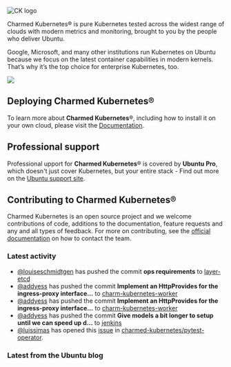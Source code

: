 ![CK logo](https://assets.ubuntu.com/v1/451d4cf4-Charmed+Kubernetes_RGB_onWhite_2022.svg)

Charmed Kubernetes® is pure Kubernetes tested across the widest range of clouds with modern metrics and monitoring, brought to you by the people who deliver Ubuntu.

Google, Microsoft, and many other institutions run Kubernetes on Ubuntu because we focus on the latest container capabilities in modern kernels. That’s why it’s the top choice for enterprise Kubernetes, too.

![](https://assets.ubuntu.com/v1/843c77b6-juju-at-a-glace.svg)

## Deploying Charmed Kubernetes®

To learn more about **Charmed Kubernetes**®, including how to install it on your own cloud, please visit the [Documentation][docs].

## Professional support

Professional upport for **Charmed Kubernetes**® is covered by **Ubuntu Pro**, which doesn't just cover Kubernetes, but your entire stack - Find out more on the [Ubuntu support site](https://ubuntu.com/support).

## Contributing to Charmed Kubernetes®

Charmed Kubernetes is an open source project and we welcome contributions of code, additions to the documentation, feature requests and any and all types of feedback. For more on contributing, see the [official documentation][get-in-touch] on how to contact the team.

<!-- LINKS -->
[docs]: https://ubuntu.com/kubernetes/docs
[get-in-touch]: https://ubuntu.com/kubernetes/docs/get-in-touch

### Latest activity

<!-- activity starts -->
 - [@louiseschmidtgen](https://github.com/louiseschmidtgen) has pushed the commit **ops requirements** to [layer-etcd](https://github.com/charmed-kubernetes/layer-etcd)
 - [@addyess](https://github.com/addyess) has pushed the commit **Implement an HttpProvides for the ingress-proxy interface...** to [charm-kubernetes-worker](https://github.com/charmed-kubernetes/charm-kubernetes-worker)
 - [@addyess](https://github.com/addyess) has pushed the commit **Implement an HttpProvides for the ingress-proxy interface...** to [charm-kubernetes-worker](https://github.com/charmed-kubernetes/charm-kubernetes-worker)
 - [@addyess](https://github.com/addyess) has pushed the commit **Give models a bit longer to setup until we can speed up d...** to [jenkins](https://github.com/charmed-kubernetes/jenkins)
 - [@luissimas](https://github.com/luissimas) has opened this [issue](https://github.com/charmed-kubernetes/pytest-operator/issues/132) in [charmed-kubernetes/pytest-operator](https://api.github.com/repos/charmed-kubernetes/pytest-operator).
<!-- activity ends -->

<!-- roadmap starts -->

<!-- roadmap ends -->

### Latest from the Ubuntu blog

<!-- blog starts -->

<!-- blog ends -->
